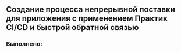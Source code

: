 ## Создание процесса непрерывной поставки для приложения с применением Практик CI/CD и быстрой обратной связью

### Выполнено:



